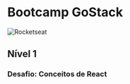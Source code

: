 # Bootcamp GoStack

![Rocketseat](https://rocketseat.com.br/static/og.png)

## Nível 1
### Desafio: Conceitos de React
